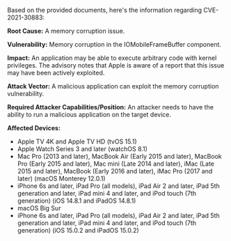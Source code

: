 Based on the provided documents, here's the information regarding CVE-2021-30883:

**Root Cause:** A memory corruption issue.

**Vulnerability:** Memory corruption in the IOMobileFrameBuffer component.

**Impact:** An application may be able to execute arbitrary code with kernel privileges. The advisory notes that Apple is aware of a report that this issue may have been actively exploited.

**Attack Vector:** A malicious application can exploit the memory corruption vulnerability.

**Required Attacker Capabilities/Position:** An attacker needs to have the ability to run a malicious application on the target device.

**Affected Devices:**
- Apple TV 4K and Apple TV HD (tvOS 15.1)
- Apple Watch Series 3 and later (watchOS 8.1)
- Mac Pro (2013 and later), MacBook Air (Early 2015 and later), MacBook Pro (Early 2015 and later), Mac mini (Late 2014 and later), iMac (Late 2015 and later), MacBook (Early 2016 and later), iMac Pro (2017 and later) (macOS Monterey 12.0.1)
- iPhone 6s and later, iPad Pro (all models), iPad Air 2 and later, iPad 5th generation and later, iPad mini 4 and later, and iPod touch (7th generation) (iOS 14.8.1 and iPadOS 14.8.1)
- macOS Big Sur
- iPhone 6s and later, iPad Pro (all models), iPad Air 2 and later, iPad 5th generation and later, iPad mini 4 and later, and iPod touch (7th generation) (iOS 15.0.2 and iPadOS 15.0.2)